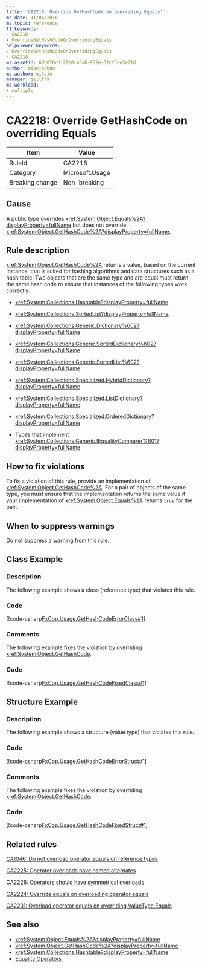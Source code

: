 ```yaml
---
title: 'CA2218: Override GetHashCode on overriding Equals'
ms.date: 11/04/2016
ms.topic: reference
f1_keywords:
- CA2218
- OverrideGetHashCodeOnOverridingEquals
helpviewer_keywords:
- OverrideGetHashCodeOnOverridingEquals
- CA2218
ms.assetid: 69b020cd-29e8-45a6-952e-32cf3ce2e21d
author: mikejo5000
ms.author: mikejo
manager: jillfra
ms.workload:
- multiple
---
```

# CA2218: Override GetHashCode on overriding Equals

|Item|Value|
|-|-|
|RuleId|CA2218|
|Category|Microsoft.Usage|
|Breaking change|Non-breaking|

## Cause
A public type overrides <xref:System.Object.Equals%2A?displayProperty=fullName> but does not override <xref:System.Object.GetHashCode%2A?displayProperty=fullName>.

## Rule description
 <xref:System.Object.GetHashCode%2A> returns a value, based on the current instance, that is suited for hashing algorithms and data structures such as a hash table. Two objects that are the same type and are equal must return the same hash code to ensure that instances of the following types work correctly:

- <xref:System.Collections.Hashtable?displayProperty=fullName>

- <xref:System.Collections.SortedList?displayProperty=fullName>

- <xref:System.Collections.Generic.Dictionary%602?displayProperty=fullName>

- <xref:System.Collections.Generic.SortedDictionary%602?displayProperty=fullName>

- <xref:System.Collections.Generic.SortedList%602?displayProperty=fullName>

- <xref:System.Collections.Specialized.HybridDictionary?displayProperty=fullName>

- <xref:System.Collections.Specialized.ListDictionary?displayProperty=fullName>

- <xref:System.Collections.Specialized.OrderedDictionary?displayProperty=fullName>

- Types that implement <xref:System.Collections.Generic.IEqualityComparer%601?displayProperty=fullName>

## How to fix violations
To fix a violation of this rule, provide an implementation of <xref:System.Object.GetHashCode%2A>. For a pair of objects of the same type, you must ensure that the implementation returns the same value if your implementation of <xref:System.Object.Equals%2A> returns `true` for the pair.

## When to suppress warnings
Do not suppress a warning from this rule.

## Class Example

### Description
The following example shows a class (reference type) that violates this rule.

### Code
[!code-csharp[FxCop.Usage.GetHashCodeErrorClass#1](../code-quality/codesnippet/CSharp/ca2218-override-gethashcode-on-overriding-equals_1.cs)]

### Comments
The following example fixes the violation by overriding <xref:System.Object.GetHashCode>.

### Code
[!code-csharp[FxCop.Usage.GetHashCodeFixedClass#1](../code-quality/codesnippet/CSharp/ca2218-override-gethashcode-on-overriding-equals_2.cs)]

## Structure Example

### Description
The following example shows a structure (value type) that violates this rule.

### Code
[!code-csharp[FxCop.Usage.GetHashCodeErrorStruct#1](../code-quality/codesnippet/CSharp/ca2218-override-gethashcode-on-overriding-equals_3.cs)]

### Comments
The following example fixes the violation by overriding <xref:System.Object.GetHashCode>.

### Code
[!code-csharp[FxCop.Usage.GetHashCodeFixedStruct#1](../code-quality/codesnippet/CSharp/ca2218-override-gethashcode-on-overriding-equals_4.cs)]

## Related rules
[CA1046: Do not overload operator equals on reference types](/dotnet/fundamentals/code-analysis/quality-rules/ca1046)

[CA2225: Operator overloads have named alternates](/dotnet/fundamentals/code-analysis/quality-rules/ca2225)

[CA2226: Operators should have symmetrical overloads](/dotnet/fundamentals/code-analysis/quality-rules/ca2226)

[CA2224: Override equals on overloading operator equals](../code-quality/ca2224.md)

[CA2231: Overload operator equals on overriding ValueType.Equals](/dotnet/fundamentals/code-analysis/quality-rules/ca2231)

## See also

- <xref:System.Object.Equals%2A?displayProperty=fullName>
- <xref:System.Object.GetHashCode%2A?displayProperty=fullName>
- <xref:System.Collections.Hashtable?displayProperty=fullName>
- [Equality Operators](/dotnet/standard/design-guidelines/equality-operators)
